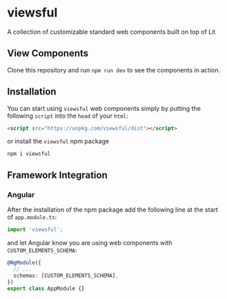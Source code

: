 # viewsful
A collection of customizable standard web components built on top of Lit

## View Components
Clone this repository and run `npm run dev` to see the components in action.

## Installation

You can start using `viewsful` web components simply by putting the following `script` into the `head` of your `html`:
```html
<script src="https://unpkg.com/viewsful/dist"></script>
```
or install the `viewsful` npm package
```
npm i viewsful
```

## Framework Integration

### Angular
After the installation of the npm package add the following line at the start of `app.module.ts`:
```ts
import 'viewsful';
```
and let Angular know you are using web components with `CUSTOM_ELEMENTS_SCHEMA`:
```ts
@NgModule({
  // ...
  schemas: [CUSTOM_ELEMENTS_SCHEMA],
})
export class AppModule {}
```

